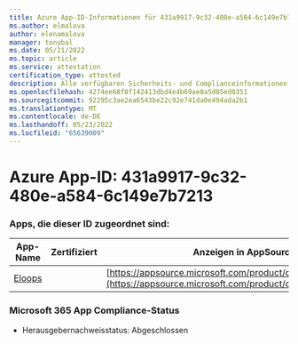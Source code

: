 ```yaml
---
title: Azure App-ID-Informationen für 431a9917-9c32-480e-a584-6c149e7b7213
ms.author: elmalova
author: elenamalova
manager: tonybal
ms.date: 05/21/2022
ms.topic: article
ms.service: attestation
certification_type: attested
description: Alle verfügbaren Sicherheits- und Complianceinformationen für 431a9917-9c32-480e-a584-6c149e7b7213.
ms.openlocfilehash: 4274ee68f8f142413dbd4e4b69ae0a5d85ed0351
ms.sourcegitcommit: 92295c3ae2ea6543be22c92e741da0e494ada2b1
ms.translationtype: MT
ms.contentlocale: de-DE
ms.lasthandoff: 05/23/2022
ms.locfileid: "65639009"
---
```

# <a name="azure-app-id-431a9917-9c32-480e-a584-6c149e7b7213"></a>Azure App-ID: 431a9917-9c32-480e-a584-6c149e7b7213


### <a name="apps-associated-with-this-id"></a>Apps, die dieser ID zugeordnet sind:
| **App-Name** | **Zertifiziert** | **Anzeigen in AppSource** |
|--------------|---------------|-----------------------|
| [Eloops](../forward/WA200002287.md) |  | [https://appsource.microsoft.com/product/office/WA200002287](https://appsource.microsoft.com/product/office/WA200002287) |

### <a name="microsoft-365-app-compliance-status"></a>Microsoft 365 App Compliance-Status
- Herausgebernachweisstatus: Abgeschlossen
